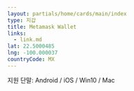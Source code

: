 ```yaml
---
layout: partials/home/cards/main/index
type: 지갑
title: Metamask Wallet
links:
  - link.md
lat: 22.5000485
lng: -100.000037
countryCode: MX
---
```


지원 단말: Android / iOS / Win10 / Mac
